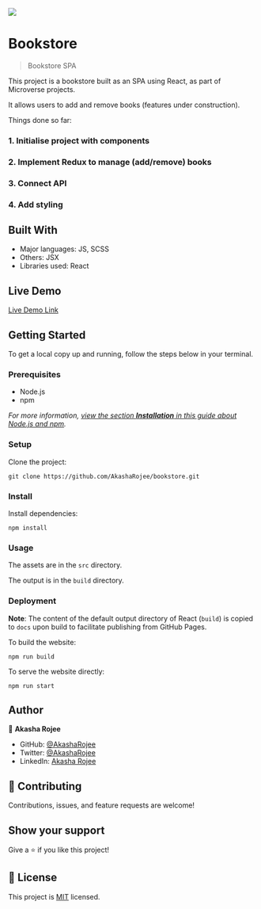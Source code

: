 ![](https://img.shields.io/badge/Microverse-blueviolet)

# Bookstore

> Bookstore SPA

<!-- ![screenshot](screenshot-mobile.png) -->

This project is a bookstore built as an SPA using React, as part of Microverse projects.

It allows users to add and remove books (features under construction).

Things done so far:

### 1. Initialise project with components

### 2. Implement Redux to manage (add/remove) books

### 3. Connect API

### 4. Add styling

## Built With

- Major languages: JS, SCSS
- Others: JSX
- Libraries used: React

## Live Demo

[Live Demo Link](https://AkashaRojee.github.io/bookstore)

## Getting Started

To get a local copy up and running, follow the steps below in your terminal.

### Prerequisites

- Node.js
- npm

_For more information, <a href="https://www.akasharojee.codes/2021/06/20/intro-to-nodejs-and-npm.html" target="_blank">view the section **Installation** in this guide about Node.js and npm</a>._

### Setup

Clone the project:

```
git clone https://github.com/AkashaRojee/bookstore.git
```

### Install

Install dependencies:

```
npm install
```

### Usage

The assets are in the `src` directory.

The output is in the `build` directory.

### Deployment

**Note**: The content of the default output directory of React (`build`) is copied to `docs` upon build to facilitate publishing from GitHub Pages.

To build the website:

```
npm run build
```

To serve the website directly:

```
npm run start
```

## Author

👤 **Akasha Rojee**

- GitHub: [@AkashaRojee](https://github.com/AkashaRojee)
- Twitter: [@AkashaRojee](https://twitter.com/AkashaRojee)
- LinkedIn: [Akasha Rojee](https://linkedin.com/in/AkashaRojee)

## 🤝 Contributing

Contributions, issues, and feature requests are welcome!

<!-- Feel free to check the [issues page](/../../../issues) -->

## Show your support

Give a ⭐️ if you like this project!

## 📝 License

This project is [MIT](./MIT.md) licensed.